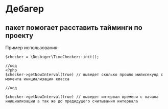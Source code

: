 # Дебагер
## пакет помогает расставить тайминги по проекту
Пример использования:

````
$checker = \Desbiger\TimeChecker::init();

//код
<?php
$checker->getNowInterval(true) // выведет сколько прошло милисекунд с момента инициализации класса

//код

$checker->getNowInterval(true) // выведет интервал времени с начала инициализации а так же до предидущего считывания интервала
````